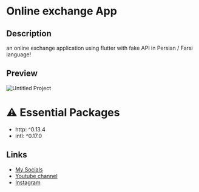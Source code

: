 # Online exchange App
## Description
an online exchange application using flutter with fake API in Persian / Farsi language!

## Preview
![Untitled Project](https://user-images.githubusercontent.com/91388754/159177120-e6b4564a-ac1a-4017-b725-af98f89aa9b0.gif)

# ⚠️ Essential Packages
* http: ^0.13.4
* intl: ^0.17.0

## Links
* [My Socials](https://znap.link/CodeWithFlexz)
* [Youtube channel](https://www.youtube.com/channel/UCLVrYXt3SL9rT-IcDmgU9Wg)
* [Instagram](https://instagram.com/codewithflexz)
